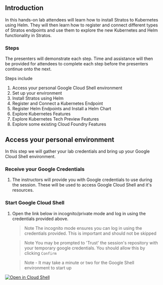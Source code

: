 
## Introduction

In this hands-on lab attendees will learn how to install Stratos to Kubernetes using Helm. They will then learn how to register and connect different types of Stratos endpoints and use them to explore the new Kubernetes and Helm functionality in Stratos. 

### Steps

The presenters will demonstrate each step. Time and assistance will then be provided for attendees to complete each step before the presenters continue onto the next.

Steps include

1. Access your personal Google Cloud Shell environment
1. Set up your environment
1. Install Stratos using Helm
1. Register and Connect a Kubernetes Endpoint
1. Register Helm Endpoints and Install a Helm Chart
1. Explore Kubernetes Features
1. Explore Kubernetes Tech Preview Features
1. Explore some existing Cloud Foundry Features

## Access your personal environment

In this step we will gather your lab credentials and bring up your Google Cloud Shell environment.

### Receive your Google Credentials
1. The instructors will provide you with Google credentials to use during the session. These will be used to access Google Cloud Shell and it's resources.

### Start Google Cloud Shell 
1. Open the link below in incognito/private mode and log in using the credentials provided above.
   > Note The incognito mode ensures you can log in using the credentials provided. This is important and should not be skipped

   > Note You may be prompted to 'Trust' the session's repository with your temporary google credentials. You should allow this by clicking `Confirm`

   > Note - It may take a minute or two for the Google Shell environment to start up

<!-- // TODO: this should be updated with the correct repo -->
[![Open in Cloud Shell](http://gstatic.com/cloudssh/images/open-btn.svg)](https://console.cloud.google.com/cloudshell/editor?cloudshell_git_branch=rc&cloudshell_git_repo=https%3A%2F%2Fgithub.com%2Fcf-stratos%2Fsummit-hands-on-labs&cloudshell_working_dir=eu-2020%2FStratos&cloudshell_tutorial=SETUP.md&shellonly=true&cloudshell_print=welcome.txt)

